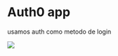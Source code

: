 # Auth0 app

usamos auth como metodo de login

![](https://github.com/Bry4n4rias/auth0-A/blob/master/src/img-readme/auth0.JPG)
